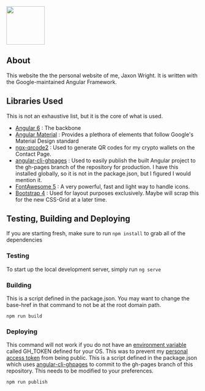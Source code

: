 <img src="https://www.jaxonwright.com/assets/img/branding/dark.png" width="100px"/>

## About
This website the the personal website of me, Jaxon Wright. It is written with the Google-maintained Angular Framework.

## Libraries Used
This is not an exhaustive list, but it is the core of what is used.
- [Angular 6](https://github.com/angular/angular) : The backbone
- [Angular Material](https://github.com/angular/material2) : Provides a plethora of elements that follow Google's Material Design standard
- [ngx-qrcode2](https://github.com/techiediaries/ngx-qrcode) : Used to generate QR codes for my crypto wallets on the Contact Page.
- [angular-cli-ghpages](https://github.com/angular-schule/angular-cli-ghpages) : Used to easily publish the built Angular project to the gh-pages branch of the repository for production. I have this installed globally, so it is not in the package.json, but I figured I would mention it.
- [FontAwesome 5](https://fontawesome.com/) : A very powerful, fast and light way to handle icons.
- [Bootstrap 4](https://getbootstrap.com/) : Used for layout purposes exclusively. Maybe will scrap this for the new CSS-Grid at a later time.

## Testing, Building and Deploying
If you are starting fresh, make sure to run `npm install` to grab all of the dependencies

### Testing
To start up the local development server, simply run `ng serve`

### Building
This is a script defined in the package.json. You may want to change the base-href in that command to not be at the root domain path.

`npm run build`


### Deploying
This command will not work if you do not have an [environment variable](https://msdn.microsoft.com/en-us/library/windows/desktop/ms682653(v=vs.85).aspx) called GH_TOKEN defined for your OS. This was to prevent my [personal access token](https://help.github.com/articles/creating-a-personal-access-token-for-the-command-line/) from being public. This is a script defined in the package.json which uses [angular-cli-ghpages](https://github.com/angular-schule/angular-cli-ghpages) to commit to the gh-pages branch of this repository. This needs to be modified to your preferences.

`npm run publish`


